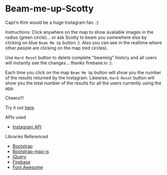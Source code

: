 Beam-me-up-Scotty
===========

Capt'n Kirk would be a huge Instagram fan. :)

Instructions: Click anywhere on the map to show available images in the radius (green circle)... or ask Scotty to beam you somewhere else by clicking on blue `Beam Me Up` button :). Also you can see in the realtime where other people are clicking on the map (red circles).

Use `Hard Reset` button to delete complete "beaming" history and all users will instantly see the changes... thanks firebase.io :).

Each time you click on the map `Beam Me Up` button will show you the number of the results returned by the Instagram. Likewise, `Hard Reset` button will show you the total number of the results for all the users currently using the app.

Cheers!!!

Try it out [here](https://esri.github.io/100-lines-or-less-js/beam-me-up-scotty).

APIs used

* [Instagram API](http://instagram.com/developer/)

Libraries Referenced

* [Bootstrap](http://getbootstrap.com)
* [Bootstrap-map-js](https://github.com/Esri/bootstrap-map-js)
* [jQuery](http://jquery.com/)
* [Firebase](http://firebase.io)
* [Font Awesome](http://fortawesome.github.io/)

